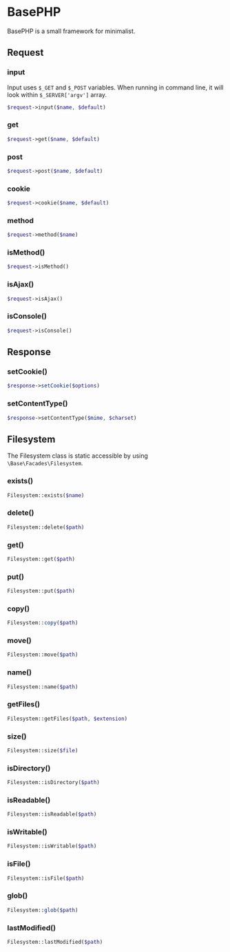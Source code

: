 # BasePHP

BasePHP is a small framework for minimalist.

Request
---------------

### input

Input uses `$_GET` and `$_POST` variables. When running in command line,
it will look within `$_SERVER['argv']` array.

```php
$request->input($name, $default)
```

### get

```php
$request->get($name, $default)
```

### post

```php
$request->post($name, $default)
```

### cookie

```php
$request->cookie($name, $default)
```

### method

```php
$request->method($name)
```

### isMethod()

```php
$request->isMethod()
```

### isAjax()

```php
$request->isAjax()
```

### isConsole()

```php
$request->isConsole()
```

Response
---------------

### setCookie()

```php
$response->setCookie($options)
```

### setContentType()

```php
$response->setContentType($mime, $charset)
```

Filesystem
---------------

The Filesystem class is static accessible by using `\Base\Facades\Filesystem`.

### exists()

```php
Filesystem::exists($name)
```

### delete()

```php
Filesystem::delete($path)
```

### get()

```php
Filesystem::get($path)
```

### put()

```php
Filesystem::put($path)
```

### copy()

```php
Filesystem::copy($path)
```

### move()

```php
Filesystem::move($path)
```

### name()

```php
Filesystem::name($path)
```

### getFiles()

```php
Filesystem::getFiles($path, $extension)
```

### size()

```php
Filesystem::size($file)
```

### isDirectory()

```php
Filesystem::isDirectory($path)
```

### isReadable()

```php
Filesystem::isReadable($path)
```

### isWritable()

```php
Filesystem::isWritable($path)
```

### isFile()

```php
Filesystem::isFile($path)
```

### glob()

```php
Filesystem::glob($path)
```

### lastModified()

```php
Filesystem::lastModified($path)
```
